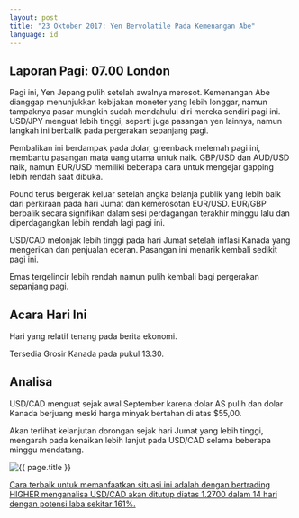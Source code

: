 ```yaml
---
layout: post
title: "23 Oktober 2017: Yen Bervolatile Pada Kemenangan Abe"
language: id
---
```

## Laporan Pagi: 07.00 London

Pagi ini, Yen Jepang pulih setelah awalnya merosot. Kemenangan Abe dianggap menunjukkan kebijakan moneter yang lebih longgar, namun tampaknya pasar mungkin sudah mendahului diri mereka sendiri pagi ini. USD/JPY menguat lebih tinggi, seperti juga pasangan yen lainnya, namun langkah ini berbalik pada pergerakan sepanjang pagi.

Pembalikan ini berdampak pada dolar, greenback melemah pagi ini, membantu pasangan mata uang utama untuk naik. GBP/USD dan AUD/USD naik, namun EUR/USD memiliki beberapa cara untuk mengejar gapping lebih rendah saat dibuka.

Pound terus bergerak keluar setelah angka belanja publik yang lebih baik dari perkiraan pada hari Jumat dan kemerosotan EUR/USD. EUR/GBP berbalik secara signifikan dalam sesi perdagangan terakhir minggu lalu dan diperdagangkan lebih rendah lagi pagi ini.

USD/CAD melonjak lebih tinggi pada hari Jumat setelah inflasi Kanada yang mengerikan dan penjualan eceran. Pasangan ini menarik kembali sedikit pagi ini.

Emas tergelincir lebih rendah namun pulih kembali bagi pergerakan sepanjang pagi.

## Acara Hari Ini

Hari yang relatif tenang pada berita ekonomi.

Tersedia Grosir Kanada pada pukul 13.30.

## Analisa

USD/CAD menguat sejak awal September karena dolar AS pulih dan dolar Kanada berjuang meski harga minyak bertahan di atas $55,00.

Akan terlihat kelanjutan dorongan sejak hari Jumat yang lebih tinggi, mengarah pada kenaikan lebih lanjut pada USD/CAD selama beberapa minggu mendatang. 

<img src="{{ site.url }}/images/oct/id-23-oct-17.png" alt="{{ page.title }}" title="{{ page.title }}">

<a href="%LINK%%?currency=USD& market=forex&underlying=frxUSDCAD&formname=higherlower&duration_amount=14&duration_units=d&amount=10&amount_type=payout&expiry_type=duration&barrier=1.27" target="_blank">Cara terbaik untuk memanfaatkan situasi ini adalah dengan bertrading HIGHER menganalisa USD/CAD akan ditutup diatas 1.2700 dalam 14 hari dengan potensi laba sekitar 161%.</a>
